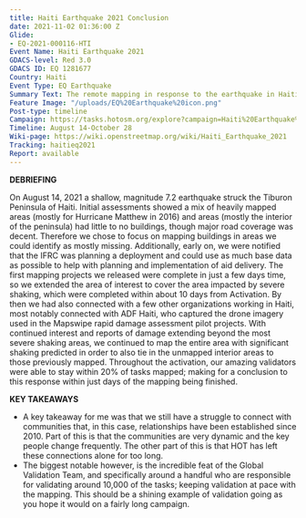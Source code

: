 ```yaml
---
title: Haiti Earthquake 2021 Conclusion
date: 2021-11-02 01:36:00 Z
Glide:
- EQ-2021-000116-HTI
Event Name: Haiti Earthquake 2021
GDACS-level: Red 3.0
GDACS ID: EQ 1281677
Country: Haiti
Event Type: EQ Earthquake
Summary Text: The remote mapping in response to the earthquake in Haiti has concluded.
Feature Image: "/uploads/EQ%20Earthquake%20icon.png"
Post-type: timeline
Campaign: https://tasks.hotosm.org/explore?campaign=Haiti%20Earthquake%202021
Timeline: August 14-October 28
Wiki-page: https://wiki.openstreetmap.org/wiki/Haiti_Earthquake_2021
Tracking: haitieq2021
Report: available
---
```


<strong>DEBRIEFING</strong><br>

On August 14, 2021 a shallow, magnitude 7.2 earthquake struck the Tiburon Peninsula of Haiti. Initial assessments showed a mix of heavily mapped areas (mostly for Hurricane Matthew in 2016) and areas (mostly the interior of the peninsula) had little to no buildings, though major road coverage was decent. Therefore we chose to focus on mapping buildings in areas we could identify as mostly missing. Additionally, early on, we were notified that the IFRC was planning a deployment and could use as much base data as possible to help with planning and implementation of aid delivery. The first mapping projects we released were complete in just a few days time, so we extended the area of interest to cover the area impacted by severe shaking, which were completed within about 10 days from Activation. By then we had also connected with a few other organizations working in Haiti, most notably connected with ADF Haiti, who captured the drone imagery used in the Mapswipe rapid damage assessment pilot projects. With continued interest and reports of damage extending beyond the most severe shaking areas, we continued to map the entire area with significant shaking predicted in order to also tie in the unmapped interior areas to those previously mapped. Throughout the activation, our amazing validators were able to stay within 20% of tasks mapped; making for a conclusion to this response within just days of the mapping being finished.

<strong>KEY TAKEAWAYS</strong><br>

- A key takeaway for me was that we still have a struggle to connect with communities that, in this case, relationships have been established since 2010. Part of this is that the communities are very dynamic and the key people change frequently. The other part of this is that HOT has left these connections alone for too long.
- The biggest notable however, is the incredible feat of the Global Validation Team, and specifically around a handful who are responsible for validating around 10,000 of the tasks; keeping validation at pace with the mapping. This should be a shining example of validation going as you hope it would on a fairly long campaign.
